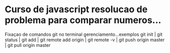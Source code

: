 # Curso de javascript resolucao de problema para comparar numeros...
 Fixaçao de comandos git no terminal gerenciamento...exemplos git init | git status | git add | git remote add origin | git remote -v | git push origin master | git pull origin master